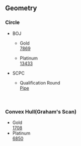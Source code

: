 ## Geometry

### Circle
* BOJ<br>
  - Gold<br>
  [7869](https://www.acmicpc.net/problem/7869)<br>
  
  - Platinum<br>
  [13433](https://www.acmicpc.net/problem/13433)<br>
  
* SCPC<br>
  - Qualification Round<br>
  [Pipe](https://www.codeground.org/practice/practiceProblemViewNew)<br><br><br>
  
  
### Convex Hull(Graham's Scan)<br>  
  - Gold<br>
  [1708](https://www.acmicpc.net/problem/1708)<br>
  - Platinum<br>
  [6850](https://www.acmicpc.net/problem/6850)<br>
  
